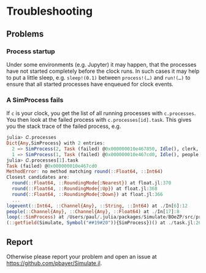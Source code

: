 # Troubleshooting

## Problems

### Process startup

Under some environments (e.g. Jupyter) it may happen, that the processes have not started completely before the clock runs. In such cases it may help to put a little sleep, e.g. `sleep!(0.1)` between `process!(…)` and `run!(…)` to ensure that all started processes have enqueued for clock events.

### A SimProcess fails

If `c` is your clock, you get the list of all running processes with `c.processes`. You  then look at the failed process with `c.processes[id].task`. This gives you the stack trace of the failed process, e.g.

```julia
julia> 𝐶.processes
Dict{Any,SimProcess} with 2 entries:
  2 => SimProcess(2, Task (failed) @0x000000010e467850, Idle(), clerk, Channel{…
  1 => SimProcess(1, Task (failed) @0x000000010e467cd0, Idle(), people, Channel…
julia> 𝐶.processes[1].task
Task (failed) @0x000000010e467cd0
MethodError: no method matching round(::Float64, ::Int64)
Closest candidates are:
  round(::Float64, ::RoundingMode{:Nearest}) at float.jl:370
  round(::Float64, ::RoundingMode{:Up}) at float.jl:368
  round(::Float64, ::RoundingMode{:Down}) at float.jl:366
  ...
logevent(::Int64, ::Channel{Any}, ::String, ::Int64) at ./In[6]:12
people(::Channel{Any}, ::Channel{Any}, ::Float64) at ./In[17]:8
loop(::SimProcess) at /Users/paul/.julia/packages/Simulate/BOeZP/src/process.jl:37
(::getfield(Simulate, Symbol("##19#20")){SimProcess})() at ./task.jl:268
```

## Report

Otherwise please report your problem and open an issue at https://github.com/pbayer/Simulate.jl.  
